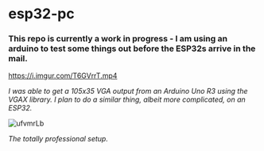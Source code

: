 # esp32-pc

### This repo is currently a work in progress - I am using an arduino to test some things out before the ESP32s arrive in the mail.

https://i.imgur.com/T6GVrrT.mp4

*I was able to get a 105x35 VGA output from an Arduino Uno R3 using the VGAX library. I plan to do a similar thing, albeit more complicated, on an ESP32.*

![ufvmrLb](https://user-images.githubusercontent.com/38505228/143796834-9cc93245-0a8d-4251-9db7-b937ecbacc37.jpg)

*The totally professional setup.*
